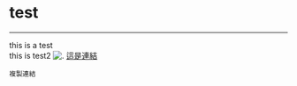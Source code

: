 # test
---
this is a test<br>
this is test2
![.](https://www.macobserver.com/wp-content/uploads/2019/05/workfeatured-GitHub-2.png)
[這是連結](https://github.com/gitignore/blob/main/README.md)
```
複製連結
```
